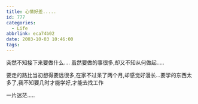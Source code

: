 ```yaml
---
title: 心情好差.....
id: 777
categories:
  - Life
abbrlink: eca74b02
date: 2003-10-03 10:46:00
tags:
---
```


突然不知接下来要做什么....
虽然要做的事很多,却又不知从何做起.....

要走的路比当初想得要远很多,在家不过呆了两个月,却感觉好漫长...要学的东西太多了,我不知要几时才能学好,才能去找工作

一片迷茫.....